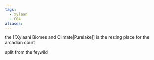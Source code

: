 ```yaml
---
tags:
  - xylaan
  - C04
aliases:
---
```

the [[Xylaani Biomes and Climate|Purelake]] is the resting place for the arcadian court

split from the feywild 
